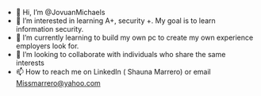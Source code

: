 - 👋 Hi, I’m @JovuanMichaels
- 👀 I’m interested in learning A+, security +. My goal is to learn information security. 
- 🌱 I’m currently learning to build my own pc to create my own experience employers look for.
- 💞️ I’m looking to collaborate with individuals who share the same interests 
- 📫 How to reach me on LinkedIn ( Shauna Marrero) or email Missmarrero@yahoo.com 

<!---
JovuanMichaels/JovuanMichaels is a ✨ special ✨ repository because its `README.md` (this file) appears on your GitHub profile.
You can click the Preview link to take a look at your changes.
--->
